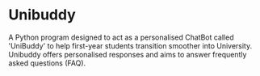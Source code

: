 # Unibuddy
A Python program designed to act as a personalised ChatBot called  'UniBuddy' to help first-year students transition smoother into University. Unibuddy offers personalised responses and aims to answer frequently asked questions (FAQ).
